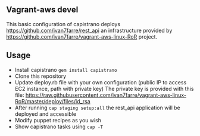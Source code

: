 ## Vagrant-aws devel

This basic configuration of capistrano deploys https://github.com/ivan7farre/rest_api an infrastructure provided by
https://github.com/ivan7farre/vagrant-aws-linux-RoR project.


Usage
-----

* Install capistrano ``` gem install capistrano ```
* Clone this repository
* Update deploy.rb file with your own configuration (public IP to access EC2 instance, path with private key)
  The private key is provided with this file:
  https://raw.githubusercontent.com/ivan7farre/vagrant-aws-linux-RoR/master/deploy/files/id_rsa
* After running ``` cap staging setup:all ``` the rest_api application will be deployed and accessible 
* Modify puppet recipes as you wish
* Show capistrano tasks using ``` cap -T ```


